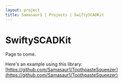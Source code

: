 ```yaml
---
layout: project
title: Samasaur1 | Projects | SwiftySCADKit
---
```

# SwiftySCADKit
Page to come.

Here's an example using this library: [https://github.com/Samasaur1/ToothpasteSqueezer](https://github.com/Samasaur1/ToothpasteSqueezer)
